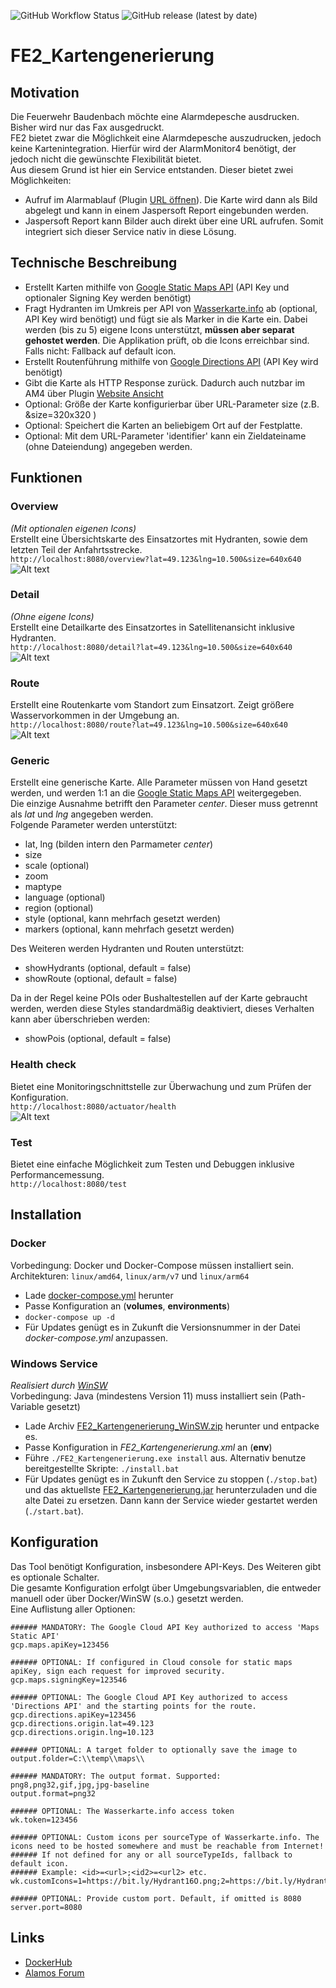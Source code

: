 ![GitHub Workflow Status](https://img.shields.io/github/workflow/status/odin568/FE2_Kartengenerierung/Java%20CI%20with%20Gradle?style=plastic) ![GitHub release (latest by date)](https://img.shields.io/github/v/release/odin568/FE2_Kartengenerierung?style=plastic)  

# FE2_Kartengenerierung
## Motivation
Die Feuerwehr Baudenbach möchte eine Alarmdepesche ausdrucken. Bisher wird nur das Fax ausgedruckt.  
FE2 bietet zwar die Möglichkeit eine Alarmdepesche auszudrucken, jedoch keine Kartenintegration. Hierfür wird der AlarmMonitor4 benötigt, der jedoch nicht die gewünschte Flexibilität bietet.  
Aus diesem Grund ist hier ein Service entstanden. Dieser bietet zwei Möglichkeiten:  
* Aufruf im Alarmablauf (Plugin [URL öffnen](https://alamos-support.atlassian.net/wiki/spaces/documentation/pages/219480774/URL+ffnen)). Die Karte wird dann als Bild abgelegt und kann in einem Jaspersoft Report eingebunden werden.  
* Jaspersoft Report kann Bilder auch direkt über eine URL aufrufen. Somit integriert sich dieser Service nativ in diese Lösung. 
## Technische Beschreibung
* Erstellt Karten mithilfe von [Google Static Maps API](https://developers.google.com/maps/documentation/maps-static/overview) 
  (API Key und optionaler Signing Key werden benötigt)
* Fragt Hydranten im Umkreis per API von [Wasserkarte.info](https://wasserkarte.info) ab (optional, API Key wird benötigt) und fügt sie als Marker in die Karte ein. 
  Dabei werden (bis zu 5) eigene Icons unterstützt, **müssen aber separat gehostet werden**. 
  Die Applikation prüft, ob die Icons erreichbar sind. Falls nicht: Fallback auf default icon.
* Erstellt Routenführung mithilfe von [Google Directions API](https://developers.google.com/maps/documentation/directions/overview)
  (API Key wird benötigt)
* Gibt die Karte als HTTP Response zurück. Dadurch auch nutzbar im AM4 über Plugin [Website Ansicht](https://alamos-support.atlassian.net/wiki/spaces/documentation/pages/219480152/Website+Ansicht)
* Optional: Größe der Karte konfigurierbar über URL-Parameter size (z.B. &size=320x320 )  
* Optional: Speichert die Karten an beliebigem Ort auf der Festplatte. 
* Optional: Mit dem URL-Parameter 'identifier' kann ein Zieldateiname (ohne Dateiendung) angegeben werden.
## Funktionen
### Overview
*(Mit optionalen eigenen Icons)*  
Erstellt eine Übersichtskarte des Einsatzortes mit Hydranten, sowie dem letzten Teil der Anfahrtsstrecke.  
```http://localhost:8080/overview?lat=49.123&lng=10.500&size=640x640```
![Alt text](screenshots/readme/overview.png?raw=true "Generated overview with custom icons")
### Detail
*(Ohne eigene Icons)*  
Erstellt eine Detailkarte des Einsatzortes in Satellitenansicht inklusive Hydranten.  
```http://localhost:8080/detail?lat=49.123&lng=10.500&size=640x640```
![Alt text](screenshots/readme/detail.png?raw=true "Generated detail")
### Route
Erstellt eine Routenkarte vom Standort zum Einsatzort. Zeigt größere Wasservorkommen in der Umgebung an.  
```http://localhost:8080/route?lat=49.123&lng=10.500&size=640x640```
![Alt text](screenshots/readme/route.png?raw=true "Generated route")
### Generic
Erstellt eine generische Karte. Alle Parameter müssen von Hand gesetzt werden, und werden
1:1 an die [Google Static Maps API](https://developers.google.com/maps/documentation/maps-static/start) weitergegeben.  
Die einzige Ausnahme betrifft den Parameter *center*. Dieser muss getrennt als *lat* und *lng* angegeben werden.  
Folgende Parameter werden unterstützt: 
* lat, lng (bilden intern den Parmameter *center*)
* size
* scale (optional)
* zoom
* maptype
* language (optional)
* region (optional)
* style (optional, kann mehrfach gesetzt werden)
* markers (optional, kann mehrfach gesetzt werden)  

Des Weiteren werden Hydranten und Routen unterstützt:
* showHydrants (optional, default = false)
* showRoute (optional, default = false)

Da in der Regel keine POIs oder Bushaltestellen auf der Karte gebraucht werden, werden diese Styles standardmäßig deaktiviert, dieses Verhalten kann aber überschrieben werden:
* showPois (optional, default = false)
### Health check  
Bietet eine Monitoringschnittstelle zur Überwachung und zum Prüfen der Konfiguration.  
```http://localhost:8080/actuator/health```  
![Alt text](screenshots/readme/health.png?raw=true "Health check")
### Test
Bietet eine einfache Möglichkeit zum Testen und Debuggen inklusive Performancemessung.  
```http://localhost:8080/test```
## Installation
### Docker
Vorbedingung: Docker und Docker-Compose müssen installiert sein.  
Architekturen: ```linux/amd64```, ```linux/arm/v7``` und ```linux/arm64```  
* Lade [docker-compose.yml](https://github.com/odin568/FE2_Kartengenerierung/releases) herunter
* Passe Konfiguration an (**volumes**, **environments**)
* ```docker-compose up -d```
* Für Updates genügt es in Zukunft die Versionsnummer in der Datei *docker-compose.yml* anzupassen.
### Windows Service
*Realisiert durch [WinSW](https://github.com/winsw/winsw)*  
Vorbedingung: Java (mindestens Version 11) muss installiert sein (Path-Variable gesetzt)
* Lade Archiv [FE2_Kartengenerierung_WinSW.zip](https://github.com/odin568/FE2_Kartengenerierung/releases) herunter und entpacke es.
* Passe Konfiguration in *FE2_Kartengenerierung.xml* an (**env**)
* Führe ```./FE2_Kartengenerierung.exe install``` aus. Alternativ benutze bereitgestellte Skripte: ```./install.bat```
* Für Updates genügt es in Zukunft den Service zu stoppen (```./stop.bat```) und das aktuellste [FE2_Kartengenerierung.jar](https://github.com/odin568/FE2_Kartengenerierung/releases) herunterzuladen und die alte Datei zu ersetzen. Dann kann der Service wieder gestartet werden (```./start.bat```).
## Konfiguration
Das Tool benötigt Konfiguration, insbesondere API-Keys. Des Weiteren gibt es optionale Schalter.  
Die gesamte Konfiguration erfolgt über Umgebungsvariablen, die entweder manuell oder über Docker/WinSW (s.o.) gesetzt werden.  
Eine Auflistung aller Optionen:  
```
###### MANDATORY: The Google Cloud API Key authorized to access 'Maps Static API'
gcp.maps.apiKey=123456
  
###### OPTIONAL: If configured in Cloud console for static maps apiKey, sign each request for improved security.
gcp.maps.signingKey=123546
  
###### OPTIONAL: The Google Cloud API Key authorized to access 'Directions API' and the starting points for the route.
gcp.directions.apiKey=123456
gcp.directions.origin.lat=49.123
gcp.directions.origin.lng=10.123
  
###### OPTIONAL: A target folder to optionally save the image to
output.folder=C:\\temp\\maps\\
  
###### MANDATORY: The output format. Supported: png8,png32,gif,jpg,jpg-baseline
output.format=png32
  
###### OPTIONAL: The Wasserkarte.info access token
wk.token=123456
  
###### OPTIONAL: Custom icons per sourceType of Wasserkarte.info. The icons need to be hosted somewhere and must be reachable from Internet!
###### If not defined for any or all sourceTypeIds, fallback to default icon.
###### Example: <id>=<url>;<id2>=<url2> etc.
wk.customIcons=1=https://bit.ly/Hydrant16O.png;2=https://bit.ly/Hydrant16U.png;3=https://bit.ly/Hydrant16W.png

###### OPTIONAL: Provide custom port. Default, if omitted is 8080
server.port=8080
```
## Links
* [DockerHub](https://hub.docker.com/r/odin568/fe2_kartengenerierung) 
* [Alamos Forum](https://board.alamos-gmbh.com/viewtopic.php?f=24&t=6445)
